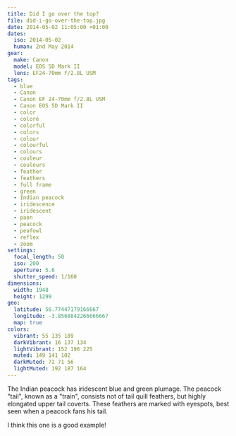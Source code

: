 ```yaml
---
title: Did I go over the top?
file: did-i-go-over-the-top.jpg
date: 2014-05-02 11:05:00 +01:00
dates:
  iso: 2014-05-02
  human: 2nd May 2014
gear:
  make: Canon
  model: EOS 5D Mark II
  lens: EF24-70mm f/2.8L USM
tags:
  - blue
  - Canon
  - Canon EF 24-70mm f/2.8L USM
  - Canon EOS 5D Mark II
  - color
  - coloré
  - colorful
  - colors
  - colour
  - colourful
  - colours
  - couleur
  - couleurs
  - feather
  - feathers
  - full frame
  - green
  - Indian peacock
  - iridescence
  - iridescent
  - paon
  - peacock
  - peafowl
  - reflex
  - zoom
settings:
  focal_length: 50
  iso: 200
  aperture: 5.6
  shutter_speed: 1/160
dimensions:
  width: 1948
  height: 1299
geo:
  latitude: 56.77447179166667
  longitude: -3.8568842266666667
  map: true
colors:
  vibrant: 55 135 189
  darkVibrant: 16 137 134
  lightVibrant: 152 196 225
  muted: 149 141 102
  darkMuted: 72 71 56
  lightMuted: 192 187 164
---
```


The Indian peacock has iridescent blue and green plumage. The peacock "tail", known as a "train", consists not of tail quill feathers, but highly elongated upper tail coverts. These feathers are marked with eyespots, best seen when a peacock fans his tail.

I think this one is a good example!
